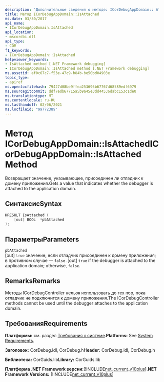 ```yaml
---
description: 'Дополнительные сведения о методе: ICorDebugAppDomain:: Attach'
title: Метод ICorDebugAppDomain::IsAttached
ms.date: 03/30/2017
api_name:
- ICorDebugAppDomain.IsAttached
api_location:
- mscordbi.dll
api_type:
- COM
f1_keywords:
- ICorDebugAppDomain::IsAttached
helpviewer_keywords:
- IsAttached method [.NET Framework debugging]
- ICorDebugAppDomain::IsAttached method [.NET Framework debugging]
ms.assetid: af0c67c7-f53e-47c9-b84b-be50bd04903e
topic_type:
- apiref
ms.openlocfilehash: 79427d08be9ffea253695b67767d68589edf6979
ms.sourcegitcommit: ddf7edb67715a5b9a45e3dd44536dabc153c1de0
ms.translationtype: MT
ms.contentlocale: ru-RU
ms.lasthandoff: 02/06/2021
ms.locfileid: "99772389"
---
```

# <a name="icordebugappdomainisattached-method"></a><span data-ttu-id="128d4-103">Метод ICorDebugAppDomain::IsAttached</span><span class="sxs-lookup"><span data-stu-id="128d4-103">ICorDebugAppDomain::IsAttached Method</span></span>

<span data-ttu-id="128d4-104">Возвращает значение, указывающее, присоединен ли отладчик к домену приложения.</span><span class="sxs-lookup"><span data-stu-id="128d4-104">Gets a value that indicates whether the debugger is attached to the application domain.</span></span>  
  
## <a name="syntax"></a><span data-ttu-id="128d4-105">Синтаксис</span><span class="sxs-lookup"><span data-stu-id="128d4-105">Syntax</span></span>  
  
```cpp  
HRESULT IsAttached (  
    [out] BOOL  *pbAttached  
);  
```  
  
## <a name="parameters"></a><span data-ttu-id="128d4-106">Параметры</span><span class="sxs-lookup"><span data-stu-id="128d4-106">Parameters</span></span>  

 `pbAttached`  
 <span data-ttu-id="128d4-107">[out] `true` значение, если отладчик присоединен к домену приложения; в противном случае — `false` .</span><span class="sxs-lookup"><span data-stu-id="128d4-107">[out] `true` if the debugger is attached to the application domain; otherwise, `false`.</span></span>  
  
## <a name="remarks"></a><span data-ttu-id="128d4-108">Remarks</span><span class="sxs-lookup"><span data-stu-id="128d4-108">Remarks</span></span>  

 <span data-ttu-id="128d4-109">Методы ICorDebugController нельзя использовать до тех пор, пока отладчик не подключится к домену приложения.</span><span class="sxs-lookup"><span data-stu-id="128d4-109">The ICorDebugController methods cannot be used until the debugger attaches to the application domain.</span></span>  
  
## <a name="requirements"></a><span data-ttu-id="128d4-110">Требования</span><span class="sxs-lookup"><span data-stu-id="128d4-110">Requirements</span></span>  

 <span data-ttu-id="128d4-111">**Платформы:** см. раздел [Требования к системе](../../get-started/system-requirements.md).</span><span class="sxs-lookup"><span data-stu-id="128d4-111">**Platforms:** See [System Requirements](../../get-started/system-requirements.md).</span></span>  
  
 <span data-ttu-id="128d4-112">**Заголовок:** CorDebug.idl, CorDebug.h</span><span class="sxs-lookup"><span data-stu-id="128d4-112">**Header:** CorDebug.idl, CorDebug.h</span></span>  
  
 <span data-ttu-id="128d4-113">**Библиотека:** CorGuids.lib</span><span class="sxs-lookup"><span data-stu-id="128d4-113">**Library:** CorGuids.lib</span></span>  
  
 <span data-ttu-id="128d4-114">**Платформа .NET Framework версии:**[!INCLUDE[net_current_v10plus](../../../../includes/net-current-v10plus-md.md)]</span><span class="sxs-lookup"><span data-stu-id="128d4-114">**.NET Framework Versions:** [!INCLUDE[net_current_v10plus](../../../../includes/net-current-v10plus-md.md)]</span></span>
